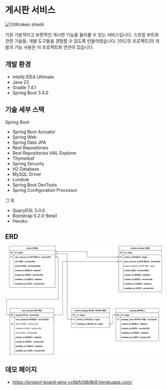 # 게시판 서비스

![GitKraken shield](https://img.shields.io/badge/GitKraken-Legendary%20Git%20Tools-teal?style=plastic&logo=gitkraken)

가장 기본적이고 보편적인 게시판 기능을 둘러볼 수 있는 서비스입니다. 스프링 부트와 관련 기술들, 개발 도구들을 경험할 수 있도록 만들어졌습니다. [어드민 프로젝트]의 개발과 기능 사용은 이 프로젝트와 연관이 있습니다.

## 개발 환경

* Intellij IDEA Ultimate
* Java 23
* Gradle 7.4.1
* Spring Boot 3.4.0

## 기술 세부 스택

Spring Boot

* Spring Boot Actuator
* Spring Web
* Spring Data JPA
* Rest Repositories
* Rest Repositories HAL Explorer
* Thymeleaf
* Spring Security
* H2 Database
* MySQL Driver
* Lombok
* Spring Boot DevTools
* Spring Configuration Processor

그 외

* QueryDSL 5.0.0
* Bootstrap 5.2.0-Beta1
* Heroku

## ERD
![Project Board ERD](document/project-board-erd.svg)

## 데모 페이지
* <a href="https://project-board-ams-cc6bfcfdb9b9.herokuapp.com/">https://project-board-ams-cc6bfcfdb9b9.herokuapp.com/</a>

